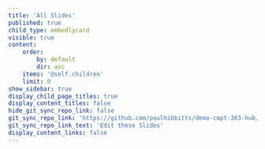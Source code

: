```yaml
---
title: 'All Slides'
published: true
child_type: embedlycard
visible: true
content:
    order:
        by: default
        dir: asc
    items: '@self.children'
    limit: 0
show_sidebar: true
display_child_page_titles: true
display_content_titles: false
hide_git_sync_repo_link: false
git_sync_repo_link: 'https://github.com/paulhibbitts/demo-cmpt-363-hub/tree/master/pages/02.192/presentation-slides'
git_sync_repo_link_text: 'Edit these Slides'
display_content_links: false
---
```

